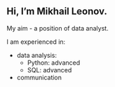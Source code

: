 ## Hi, I’m Mikhail Leonov.

My aim - a position of data analyst.

I am experienced in:
- data analysis:
    * Python: advanced
    * SQL: advanced
- communication
